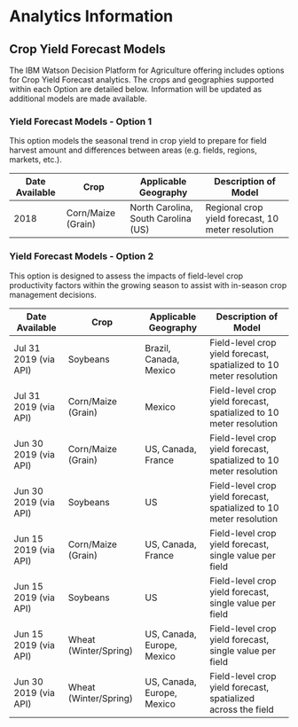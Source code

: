 # Analytics Information

## Crop Yield Forecast Models

The IBM Watson Decision Platform for Agriculture offering includes options for Crop Yield Forecast analytics. The crops and geographies supported within each Option are detailed below. Information will be updated as additional models are made available.

### Yield Forecast Models - Option 1

This option models the seasonal trend in crop yield to prepare for field harvest amount and differences between areas (e.g. fields, regions, markets, etc.).

Date Available | Crop | Applicable Geography | Description of Model
-------------- | -------------- | -------------- | --------------
2018 | Corn/Maize (Grain) | North Carolina, South Carolina (US) | Regional crop yield forecast, 10 meter resolution

### Yield Forecast Models - Option 2

This option is designed to assess the impacts of field-level crop productivity factors within the growing season to assist with in-season crop management decisions.

Date Available | Crop | Applicable Geography | Description of Model
-------------- | -------------- | -------------- | --------------
Jul 31 2019 (via API) | Soybeans | Brazil, Canada, Mexico | Field-level crop yield forecast, spatialized to 10 meter resolution
Jul 31 2019 (via API) | Corn/Maize (Grain) | Mexico | Field-level crop yield forecast, spatialized to 10 meter resolution
Jun 30 2019 (via API) | Corn/Maize (Grain) | US, Canada, France | Field-level crop yield forecast, spatialized to 10 meter resolution
Jun 30 2019 (via API) | Soybeans | US | Field-level crop yield forecast, spatialized to 10 meter resolution
Jun 15 2019 (via API) | Corn/Maize (Grain) | US, Canada, France | Field-level crop yield forecast, single value per field
Jun 15 2019 (via API) | Soybeans | US | Field-level crop yield forecast, single value per field
Jun 15 2019 (via API) | Wheat (Winter/Spring) | US, Canada, Europe, Mexico | Field-level crop yield forecast, single value per field
Jun 30 2019 (via API) | Wheat (Winter/Spring) | US, Canada, Europe, Mexico | Field-level crop yield forecast, spatialized across the field
